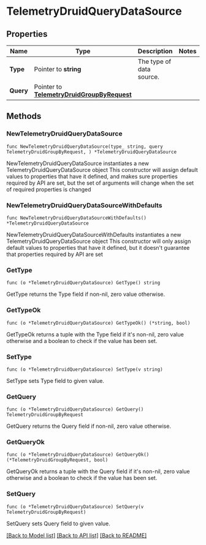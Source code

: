 # TelemetryDruidQueryDataSource

## Properties

Name | Type | Description | Notes
------------ | ------------- | ------------- | -------------
**Type** | Pointer to **string** | The type of data source. | 
**Query** | Pointer to [**TelemetryDruidGroupByRequest**](telemetry.DruidGroupByRequest.md) |  | 

## Methods

### NewTelemetryDruidQueryDataSource

`func NewTelemetryDruidQueryDataSource(type_ string, query TelemetryDruidGroupByRequest, ) *TelemetryDruidQueryDataSource`

NewTelemetryDruidQueryDataSource instantiates a new TelemetryDruidQueryDataSource object
This constructor will assign default values to properties that have it defined,
and makes sure properties required by API are set, but the set of arguments
will change when the set of required properties is changed

### NewTelemetryDruidQueryDataSourceWithDefaults

`func NewTelemetryDruidQueryDataSourceWithDefaults() *TelemetryDruidQueryDataSource`

NewTelemetryDruidQueryDataSourceWithDefaults instantiates a new TelemetryDruidQueryDataSource object
This constructor will only assign default values to properties that have it defined,
but it doesn't guarantee that properties required by API are set

### GetType

`func (o *TelemetryDruidQueryDataSource) GetType() string`

GetType returns the Type field if non-nil, zero value otherwise.

### GetTypeOk

`func (o *TelemetryDruidQueryDataSource) GetTypeOk() (*string, bool)`

GetTypeOk returns a tuple with the Type field if it's non-nil, zero value otherwise
and a boolean to check if the value has been set.

### SetType

`func (o *TelemetryDruidQueryDataSource) SetType(v string)`

SetType sets Type field to given value.


### GetQuery

`func (o *TelemetryDruidQueryDataSource) GetQuery() TelemetryDruidGroupByRequest`

GetQuery returns the Query field if non-nil, zero value otherwise.

### GetQueryOk

`func (o *TelemetryDruidQueryDataSource) GetQueryOk() (*TelemetryDruidGroupByRequest, bool)`

GetQueryOk returns a tuple with the Query field if it's non-nil, zero value otherwise
and a boolean to check if the value has been set.

### SetQuery

`func (o *TelemetryDruidQueryDataSource) SetQuery(v TelemetryDruidGroupByRequest)`

SetQuery sets Query field to given value.



[[Back to Model list]](../README.md#documentation-for-models) [[Back to API list]](../README.md#documentation-for-api-endpoints) [[Back to README]](../README.md)


